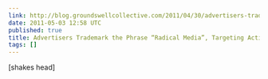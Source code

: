 ```yaml
---
link: http://blog.groundswellcollective.com/2011/04/30/advertisers-trademark-the-phrase-radical-media-targeting-activists/
date: 2011-05-03 12:58 UTC
published: true
title: Advertisers Trademark the Phrase “Radical Media”, Targeting Activists
tags: []
---
```


[shakes head]
